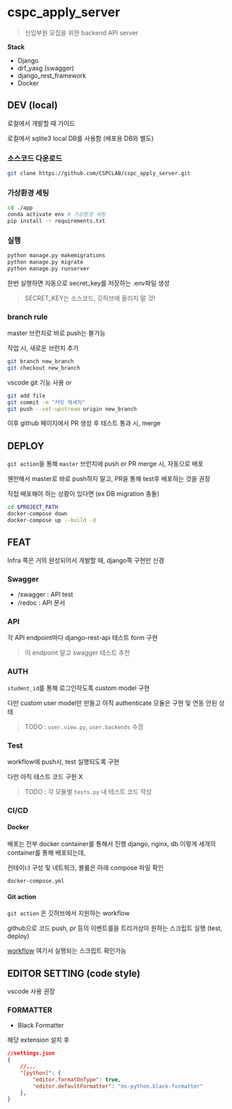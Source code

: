 # cspc_apply_server
> 신입부원 모집을 위한 backend API server

**Stack**
* Django
* drf_yasg (swagger)
* django_rest_framework
* Docker


## DEV (local)
로컬에서 개발할 때 가이드 

로컬에서 sqlite3 local DB를 사용함 (배포용 DB와 별도)

### 소스코드 다운로드
```bash
git clone https://github.com/CSPCLAB/cspc_apply_server.git
```

### 가상환경 세팅
```bash
cd ./app
conda activate env # 가상환경 세팅
pip install -r requirements.txt

```

### 실행
```bash
python manage.py makemigrations
python manage.py migrate
python manage.py runserver
```
한번 실행하면 자동으로 secret_key를 저장하는 .env파일 생성
> SECRET_KEY는 소스코드, 깃허브에 올리지 말 것!

### branch rule
master 브런치로 바로 push는 불가능

작업 시, 새로운 브런치 추가
```bash
git branch new_branch
git checkout new_branch
```

vscode git 기능 사용 or
```bash
git add file
git commit -m "커밋 메세지"
git push --set-upstream origin new_branch 
```

이후 github 페이지에서 PR 생성 후 테스트 통과 시, merge



## DEPLOY
`git action`을 통해 `master` 브런치에 push or PR merge 시, 자동으로 배포

웬만해서 master로 바로 push하지 말고, PR을 통해 test후 배포하는 것을 권장

직접 배포해야 하는 상황이 있다면 (ex DB migration 충돌)
```bash
cd $PROJECT_PATH
docker-compose down
docker-compose up --build -d
```

## FEAT
Infra 쪽은 거의 완성되어서 개발할 때, django쪽 구현만 신경

### Swagger
* /swagger : API test
* /redoc : API 문서
### API
각 API endpoint마다 django-rest-api 테스트 form 구현
> 이 endpoint 말고 swagger 테스트 추천

### AUTH
`student_id`를 통해 로그인하도록 custom model 구현


다만 custom user model만 만들고 아직 authenticate 모듈은 구현 및 연동 안된 상태
> TODO : `user.view.py`, `user.backends` 수정

### Test
workflow에 push시, test 실행되도록 구현

다만 아직 테스트 코드 구현 X
> TODO : 각 모듈별 `tests.py` 내 테스트 코드 작성 


### CI/CD
#### Docker
배포는 전부 docker container를 통해서 진행
django, nginx, db 이렇게 세개의 container를 통해 배포되는데,

컨테이너 구성 및 네트워크, 볼륨은 아래 compose 파일 확인

`docker-compose.yml` 
#### Git action
`git action` 은 깃허브에서 지원하는 workflow

github으로 코드 push, pr 등의 이벤트를을 트리거삼아 원하는 스크립트 실행 (test, deploy)

[workflow](https://github.com/CSPCLAB/cspc_apply_server/tree/master/.github/workflows) 여기서 실행되는 스크립트 확인가능




## EDITOR SETTING (code style)
vscode 사용 권장

### FORMATTER
* Black Formatter

해당 extension 설치 후 
```json
//settings.json
{
    //...
    "[python]": {
        "editor.formatOnType": true,
        "editor.defaultFormatter": "ms-python.black-formatter"
    },
}
```
